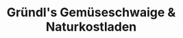 ---
title: "Gründl's Gemüseschwaige & Naturkostladen"
url: /landshut/gruendls-gemueseschwaige-und-naturkostladen/
shop: Gemüse & Obst
---
